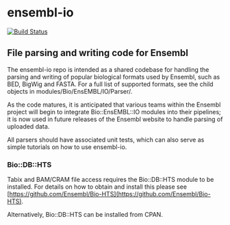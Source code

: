 # ensembl-io

[![Build Status](https://travis-ci.org/Ensembl/ensembl-io.svg?branch=release/105)][travis]

## File parsing and writing code for Ensembl

The ensembl-io repo is intended as a shared codebase for handling
the parsing and writing of popular biological formats used by Ensembl,
such as BED, BigWig and FASTA. For a full list of supported formats,
see the child objects in modules/Bio/EnsEMBL/IO/Parser/.

As the code matures, it is anticipated that various teams within the
Ensembl project will begin to integrate Bio::EnsEMBL::IO modules into
their pipelines; it is now used in future releases of the Ensembl
website to handle parsing of uploaded data.

All parsers should have associated unit tests, which can also serve as
simple tutorials on how to use ensembl-io.

### Bio::DB::HTS

Tabix and BAM/CRAM file access requires the Bio::DB::HTS module
to be installed. For details on how to obtain and install this please
see [https://github.com/Ensembl/Bio-HTS](https://github.com/Ensembl/Bio-HTS).

Alternatively, Bio::DB::HTS can be installed from CPAN.

[travis]: https://travis-ci.org/Ensembl/ensembl-io
